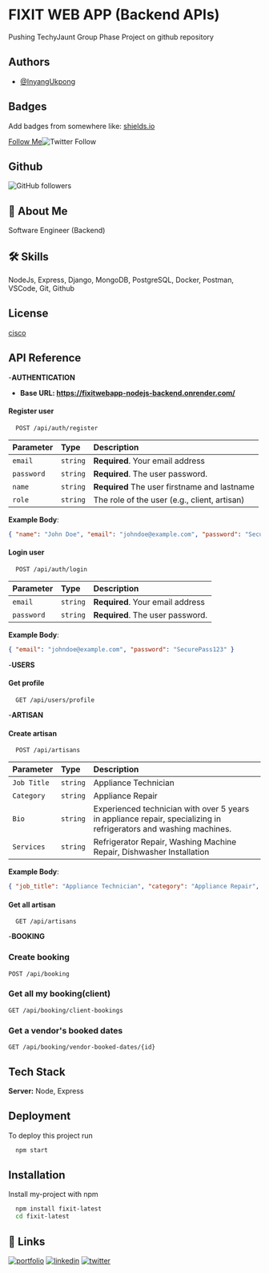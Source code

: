 
# FIXIT WEB APP (Backend APIs)

Pushing TechyJaunt Group Phase Project on github repository


## Authors

- [@InyangUkpong](https://www.github.com/InyangUkpong)


## Badges

Add badges from somewhere like: [shields.io](https://shields.io/)


[Follow Me](https://img.shields.io/twitter/follow/InyangDesigns?style=social)![Twitter Follow](https://img.shields.io/twitter/follow/InyangDesigns?style=social)




## Github
![GitHub followers](https://img.shields.io/github/followers/InyangUkpong?style=social)

## 🚀 About Me
Software Engineer (Backend)


## 🛠 Skills
NodeJs, Express, Django, MongoDB, PostgreSQL, Docker, Postman, VSCode, Git, Github

## License

[cisco](https://www.credly.com/badges/7b49a22a-a891-48e1-9e10-8f692e0afbea/twitter?t=rfjssi)



## API Reference

-**AUTHENTICATION**

- **Base URL: https://fixitwebapp-nodejs-backend.onrender.com/**


#### Register user

```http
  POST /api/auth/register
```

| Parameter | Type     | Description                |
| :-------- | :------- | :------------------------- |
| `email` | `string` | **Required**. Your email address |
| `password` | `string` | **Required**. The user password.         |
| `name`   | `string`| **Required** The user firstname and lastname|
| `role`| `string`| The role of the user (e.g., client, artisan)

**Example Body**:

```json
{ "name": "John Doe", "email": "johndoe@example.com", "password": "SecurePass123", "role": "artisan" } 
```


#### Login user


```http
  POST /api/auth/login
```

| Parameter | Type     | Description                |
| :-------- | :------- | :------------------------- |
| `email` | `string` | **Required**. Your email address |
| `password` | `string` | **Required**. The user password.         |

**Example Body**:

```json
{ "email": "johndoe@example.com", "password": "SecurePass123" } 
```

-**USERS**

#### Get profile

```http
  GET /api/users/profile
```




-**ARTISAN**

#### Create artisan

```http
  POST /api/artisans
```

| Parameter | Type     | Description                       |
| :-------- | :------- | :-------------------------------- |
| `Job Title`      | `string` | Appliance Technician |
| `Category`      | `string` | Appliance Repair |
| `Bio`      | `string` | Experienced technician with over 5 years in appliance repair, specializing in refrigerators and washing machines. |
| `Services`      | `string` |Refrigerator Repair, Washing Machine Repair, Dishwasher Installation|


**Example Body**:

```json
{ "job_title": "Appliance Technician", "category": "Appliance Repair", "bio": "Experienced technician with over 5 years in appliance repair, specializing in refrigerators and washing machines.", "services": [ "Refrigerator Repair", "Washing Machine Repair", "Dishwasher Installation" ] } 
```




#### Get all artisan


```http
  GET /api/artisans
```


-**BOOKING**

### Create booking


```http
POST /api/booking
```

### Get all my booking(client)

```http
GET /api/booking/client-bookings
```

### Get a vendor's booked dates

```http
GET /api/booking/vendor-booked-dates/{id}
```
## Tech Stack



**Server:** Node, Express


## Deployment

To deploy this project run

```bash
  npm start
```


## Installation

Install my-project with npm

```bash
  npm install fixit-latest
  cd fixit-latest
```
    
## 🔗 Links
[![portfolio](https://img.shields.io/badge/my_portfolio-000?style=for-the-badge&logo=ko-fi&logoColor=white)](https://katherineoelsner.com/)
[![linkedin](https://img.shields.io/badge/linkedin-0A66C2?style=for-the-badge&logo=linkedin&logoColor=white)](https://www.linkedin.com/)
[![twitter](https://img.shields.io/badge/twitter-1DA1F2?style=for-the-badge&logo=twitter&logoColor=white)](https://twitter.com/)




